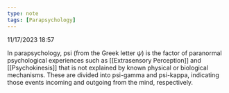 ```yaml
---
type: note
tags: [Parapsychology]
---
```

11/17/2023 18:57

 

In parapsychology, psi (from the Greek letter $\psi$) is the factor of paranormal psychological experiences such as [[Extrasensory Perception]] and [[Psychokinesis]] that is not explained by known physical or biological mechanisms. These are divided into psi-gamma and psi-kappa, indicating those events incoming and outgoing from the mind, respectively.
